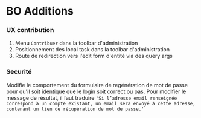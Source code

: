# BO Additions

### UX contribution
1. Menu `Contribuer` dans la toolbar d'administration
2. Positionnement des local task dans la toolbar d'administration
3. Route de redirection vers l'edit form d'entité via des query args

### Securité
Modifie le comportement du formulaire de regénération de mot de passe pour qu'il soit identique que le login soit correct ou pas.
Pour modifier le message de résultat, il faut traduire `'Si l’adresse email renseignée correspond à un compte existant, un email sera envoyé à cette adresse, contenant un lien de récupération de mot de passe.'`  
